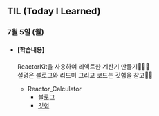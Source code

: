 ## TIL (Today I Learned)

### 7월 5일 (월)

- #### [학습내용]
  
  ReactorKit을 사용하여 리액트한 계산기 만들기🧑🏻‍💻   
  설명은 블로그와 리드미 그리고 코드는 깃헙을 참고👍🏻
  
  - Reactor_Calculator
    - [블로그](https://green1229.tistory.com/152)
    - [깃헙](https://github.com/GREENOVER/Calculator_Reactor)

